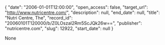 {
  "date": "2006-01-01T12:00:00", 
  "open_access": false, 
  "target_url": "http://www.nutricentre.com/", 
  "description": null, 
  "end_date": null, 
  "title": "Nutri Centre, The", 
  "record_id": "20060101T120000/b/Z0LOszaI2Rm5ScJQk26w==", 
  "publisher": "nutricentre.com", 
  "slug": 12922, 
  "start_date": null
}

None
